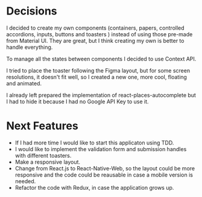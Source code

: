 # Decisions
I decided to create my own components (containers, papers, controlled accordions, inputs, buttons and toasters ) instead of using those pre-made from Material UI. They are great, but I think creating my own is better to handle everything.

To manage all the states between components I decided to use Context API.

I tried to place the toaster following the Figma layout, but for some screen resolutions, it doesn't fit well, so I created a new one, more cool, floating and animated.

I already left prepared the implementation of react-places-autocomplete but I had to hide it because I had no Google API Key to use it.

# Next Features
- If I had more time I would like to start this applicaton using TDD.
- I would like to implement the validation form and submission handles with different toasters.
- Make a responsive layout.
- Change from React.js to React-Native-Web, so the layout could be more responsive and the code could be reausable in case a mobile version is needed.
- Refactor the code with Redux, in case the application grows up.
